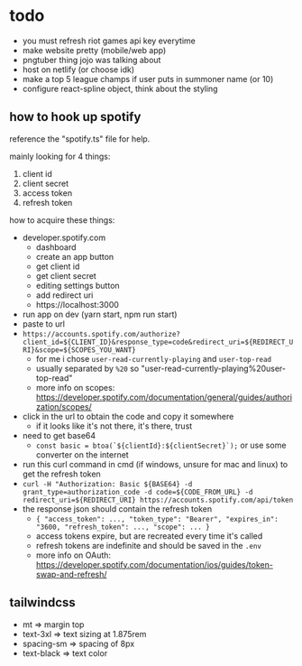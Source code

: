 # todo

- you must refresh riot games api key everytime
- make website pretty (mobile/web app)
- pngtuber thing jojo was talking about
- host on netlify (or choose idk)
- make a top 5 league champs if user puts in summoner name (or 10)
- configure react-spline object, think about the styling

## how to hook up spotify

reference the "spotify.ts" file for help.

mainly looking for 4 things:

1. client id
2. client secret
3. access token
4. refresh token

how to acquire these things:

- developer.spotify.com
  - dashboard
  - create an app button
  - get client id
  - get client secret
  - editing settings button
  - add redirect uri
  - https://localhost:3000
- run app on dev (yarn start, npm run start)
- paste to url
- `https://accounts.spotify.com/authorize?client_id=${CLIENT_ID}&response_type=code&redirect_uri=${REDIRECT_URI}&scope=${SCOPES_YOU_WANT}`
  - for me i chose `user-read-currently-playing` and `user-top-read`
  - usually separated by `%20` so "user-read-currently-playing%20user-top-read"
  - more info on scopes: https://developer.spotify.com/documentation/general/guides/authorization/scopes/
- click in the url to obtain the code and copy it somewhere
  - if it looks like it's not there, it's there, trust
- need to get base64
  - `` const basic = btoa(`${clientId}:${clientSecret}`); `` or use some converter on the internet
- run this curl command in cmd (if windows, unsure for mac and linux) to get the refresh token
- `curl -H "Authorization: Basic ${BASE64} -d grant_type=authorization_code -d code=${CODE_FROM_URL} -d redirect_uri=${REDIRECT_URI} https://accounts.spotify.com/api/token`
- the response json should contain the refresh token
  - `{ "access_token": ..., "token_type": "Bearer", "expires_in": "3600, "refresh_token": ..., "scope": ... }`
  - access tokens expire, but are recreated every time it's called
  - refresh tokens are indefinite and should be saved in the `.env`
  - more info on OAuth: https://developer.spotify.com/documentation/ios/guides/token-swap-and-refresh/

## tailwindcss

- mt => margin top
- text-3xl => text sizing at 1.875rem
- spacing-sm => spacing of 8px
- text-black => text color
